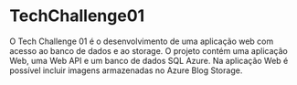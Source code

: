 # TechChallenge01

O Tech Challenge 01 é o desenvolvimento de uma aplicação web com acesso ao banco de dados e ao storage. O projeto contém uma aplicação Web, uma Web API e um banco de dados SQL Azure. Na aplicação Web é possível
incluir imagens armazenadas no Azure Blog Storage.
